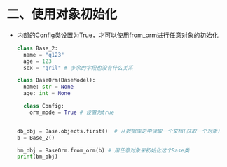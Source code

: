 # 二、使用对象初始化

- 内部的Config类设置为True，才可以使用from_orm进行任意对象的初始化

  ```python
  class Base_2:
    name = "q123"
    age = 123
    sex = "gril" # 多余的字段也没有什么关系
  
  class BaseOrm(BaseModel):
    name: str = None
    age: int = None
  
    class Config:
      orm_mode = True # 设置为true
  
  
  db_obj = Base.objects.first()  # 从数据库之中读取一个文档(获取一个对象)
  b = Base_2()
  
  bm_obj = BaseOrm.from_orm(b) # 用任意对象来初始化这个Base类
  print(bm_obj)
  ```

  